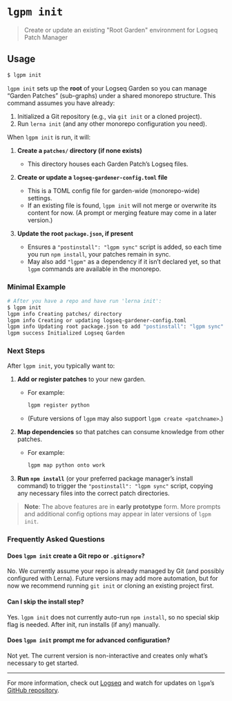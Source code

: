 # `lgpm init`

> Create or update an existing "Root Garden" environment for Logseq Patch Manager

## Usage

```sh
$ lgpm init
```

`lgpm init` sets up the **root** of your Logseq Garden so you can manage “Garden Patches” (sub-graphs) under a shared monorepo structure. This command assumes you have already:
1. Initialized a Git repository (e.g., via `git init` or a cloned project).
2. Run `lerna init` (and any other monorepo configuration you need).

When `lgpm init` is run, it will:

1. **Create a `patches/` directory (if none exists)**  
   - This directory houses each Garden Patch’s Logseq files.

2. **Create or update a `logseq-gardener-config.toml` file**  
   - This is a TOML config file for garden-wide (monorepo-wide) settings.
   - If an existing file is found, `lgpm init` will not merge or overwrite its content for now. (A prompt or merging feature may come in a later version.)

3. **Update the root `package.json`, if present**  
   - Ensures a `"postinstall": "lgpm sync"` script is added, so each time you run `npm install`, your patches remain in sync.
   - May also add `"lgpm"` as a dependency if it isn’t declared yet, so that `lgpm` commands are available in the monorepo.

### Minimal Example

```sh
# After you have a repo and have run 'lerna init':
$ lgpm init
lgpm info Creating patches/ directory
lgpm info Creating or updating logseq-gardener-config.toml
lgpm info Updating root package.json to add "postinstall": "lgpm sync"
lgpm success Initialized Logseq Garden
```

### Next Steps

After `lgpm init`, you typically want to:
1. **Add or register patches** to your new garden.  
   - For example:
     ```sh
     lgpm register python
     ```
   - (Future versions of `lgpm` may also support `lgpm create <patchname>`.)

2. **Map dependencies** so that patches can consume knowledge from other patches.  
   - For example:
     ```sh
     lgpm map python onto work
     ```

3. **Run `npm install`** (or your preferred package manager’s install command) to trigger the `"postinstall": "lgpm sync"` script, copying any necessary files into the correct patch directories.

> **Note**: The above features are in **early prototype** form. More prompts and additional config options may appear in later versions of `lgpm init`.

### Frequently Asked Questions

#### Does `lgpm init` create a Git repo or `.gitignore`?

No. We currently assume your repo is already managed by Git (and possibly configured with Lerna). Future versions may add more automation, but for now we recommend running `git init` or cloning an existing project first.

#### Can I skip the install step?

Yes. `lgpm init` does not currently auto-run `npm install`, so no special skip flag is needed. After init, run installs (if any) manually.

#### Does `lgpm init` prompt me for advanced configuration?

Not yet. The current version is non-interactive and creates only what’s necessary to get started.

---

For more information, check out [Logseq](https://logseq.com/) and watch for updates on `lgpm`’s [GitHub repository](#). 
